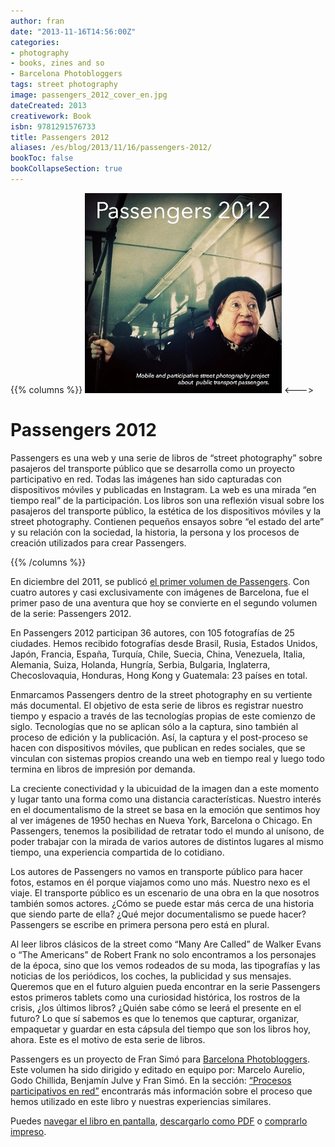 ```yaml
---
author: fran
date: "2013-11-16T14:56:00Z"
categories:
- photography
- books, zines and so
- Barcelona Photobloggers
tags: street photography
image: passengers_2012_cover_en.jpg
dateCreated: 2013
creativework: Book
isbn: 9781291576733
title: Passengers 2012
aliases: /es/blog/2013/11/16/passengers-2012/
bookToc: false
bookCollapseSection: true
---
```

{{% columns %}}
![Passengers 2012](passengers_2012_cover_en.jpg)
<--->
# Passengers 2012

Passengers es una web y una serie de libros de “street photography” sobre pasajeros del transporte público que se
desarrolla como un proyecto participativo en red. Todas las imágenes han sido capturadas con dispositivos móviles y
publicadas en Instagram. La web es una mirada “en tiempo real” de la participación. Los libros son una reflexión visual
sobre los pasajeros del transporte público, la estética de los dispositivos móviles y la street photography. Contienen
pequeños ensayos sobre “el estado del arte” y su relación con la sociedad, la historia, la persona y los procesos de
creación utilizados para crear Passengers.

{{% /columns %}}

En diciembre del 2011, se
publicó [el primer volumen de Passengers](http://passengers-streetphotography.com/eds/#Passengers). Con cuatro autores y
casi exclusivamente con imágenes de Barcelona, fue el primer paso de una aventura que hoy se convierte en el segundo
volumen de la serie: Passengers 2012.

En Passengers 2012 participan 36 autores, con 105 fotografías de 25 ciudades. Hemos recibido fotografías desde Brasil,
Rusia, Estados Unidos, Japón, Francia, España, Turquía, Chile, Suecia, China, Venezuela, Italia, Alemania, Suiza,
Holanda, Hungría, Serbia, Bulgaria, Inglaterra, Checoslovaquia, Honduras, Hong Kong y Guatemala: 23 países en total.

Enmarcamos Passengers dentro de la street photography en su vertiente más documental. El objetivo de esta serie de
libros es registrar nuestro tiempo y espacio a través de las tecnologías propias de este comienzo de siglo. Tecnologías
que no se aplican sólo a la captura, sino también al proceso de edición y la publicación. Así, la captura y el
post-proceso se hacen con dispositivos móviles, que publican en redes sociales, que se vinculan con sistemas propios
creando una web en tiempo real y luego todo termina en libros de impresión por demanda.

La creciente conectividad y la ubicuidad de la imagen dan a este momento y lugar tanto una forma como una distancia
características. Nuestro interés en el documentalismo de la street se basa en la emoción que sentimos hoy al ver
imágenes de 1950 hechas en Nueva York, Barcelona o Chicago. En Passengers, tenemos la posibilidad de retratar todo el
mundo al unísono, de poder trabajar con la mirada de varios autores de distintos lugares al mismo tiempo, una
experiencia compartida de lo cotidiano.

Los autores de Passengers no vamos en transporte público para hacer fotos, estamos en él porque viajamos como uno más.
Nuestro nexo es el viaje. El transporte público es un escenario de una obra en la que nosotros también somos actores.
¿Cómo se puede estar más cerca de una historia que siendo parte de ella? ¿Qué mejor documentalismo se puede hacer?
Passengers se escribe en primera persona pero está en plural.

Al leer libros clásicos de la street como “Many Are Called” de Walker Evans o “The Americans” de Robert Frank no solo
encontramos a los personajes de la época, sino que los vemos rodeados de su moda, las tipografías y las noticias de los
periódicos, los coches, la publicidad y sus mensajes. Queremos que en el futuro alguien pueda encontrar en la serie
Passengers estos primeros tablets como una curiosidad histórica, los rostros de la crisis, ¿los últimos libros? ¿Quién
sabe cómo se leerá el presente en el futuro? Lo que sí sabemos es que lo tenemos que capturar, organizar, empaquetar y
guardar en esta cápsula del tiempo que son los libros hoy, ahora. Este es el motivo de esta serie de libros.

Passengers es un proyecto de Fran Simó para [Barcelona Photobloggers](http://barcelonaphotobloggers.org/). Este volumen
ha sido dirigido y editado en equipo por: Marcelo Aurelio, Godo Chillida, Benjamín Julve y Fran Simó. En la
sección: [“Procesos participativos en red”](/docs/art/books/Passengers_2012/Participative_processes_on_the_web_making_of_passengers_2012)
encontrarás más información sobre el proceso que hemos utilizado en este libro y nuestras experiencias similares.

Puedes [navegar el libro en pantalla](http://issuu.com/FranSimo/docs/es_passengers_2012-e-version?e=2922899/5647894), [descargarlo como PDF](http://passengers-streetphotography.com/wp-content/uploads/2012/book/es_Passengers_2012-e-version.pdf)
o [comprarlo impreso](http://www.lulu.com/shop/barcelona-photobloggers/passengers-2012-versi%C3%B3n-en-espa%C3%B1ol/paperback/product-21250175.html).